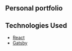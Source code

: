 ## Personal portfolio 

## Technologies Used

- [React](https://reactjs.org/)
- [Gatsby](https://www.gatsbyjs.com/)